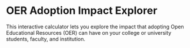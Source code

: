 # OER Adoption Impact Explorer

This interactive calculator lets you explore the impact that adopting Open Educational Resources (OER) can have on your college or university students, faculty, and institution.
